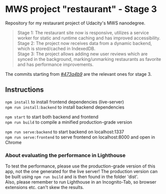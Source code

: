 
# MWS project "restaurant" - Stage 3
Repository for my restaurant project of Udacity's MWS nanodegree.

> Stage 1: The restaurant site now is responsive, utilizes a service worker for static and runtime caching and has improved accessibility.  
> Stage 2: The project now receives data from a dynamic backend, which is stored/cached in IndexedDB.  
> Stage 3: The project allows adding new user reviews which are synced in the background, marking/unmarking restaurants as favorite and has performance improvements.

The commits starting from [*#473a4b9*](https://github.com/jonaskuske/mws-restaurant-3/commit/473a4b9b98e1d8644a37062173f29680763c8503) are the relevant ones for stage 3.

## Instructions

`npm install` to install frontend dependencies (live-server)  
`npm run install:backend` to install backend dependencies  

`npm start` to start both backend and frontend  
`npm run build` to compile a minified production-grade version  

`npm run serve:backend` to start backend on localhost:1337  
`npm run serve:frontend` to serve frontend on localhost:8000 and open in Chrome  

### About evaluating the performance in Lighthouse
To test the performance, please use the production-grade version of this app, not the one generated for the live server!
The production version can be built using `npm run build` and is then found in the folder 'dist'.  
Also, please remember to run Lighthouse in an Incognito-Tab, so browser extensions etc. can't skew the results.

